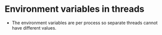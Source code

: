 # Environment variables in threads

* The environment variables are per process so separate threads cannot have different values.


